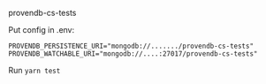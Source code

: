 provendb-cs-tests

Put config in .env: 

```
PROVENDB_PERSISTENCE_URI="mongodb://......./provendb-cs-tests"
PROVENDB_WATCHABLE_URI="mongodb://....:27017/provendb-cs-tests"
```

Run `yarn test`
